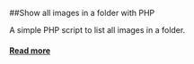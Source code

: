 ##Show all images in a folder with PHP

A simple PHP script to list all images in a folder.

#### [Read more](http://mikelothar.com/show-all-images-in-a-folder-with-php/)

